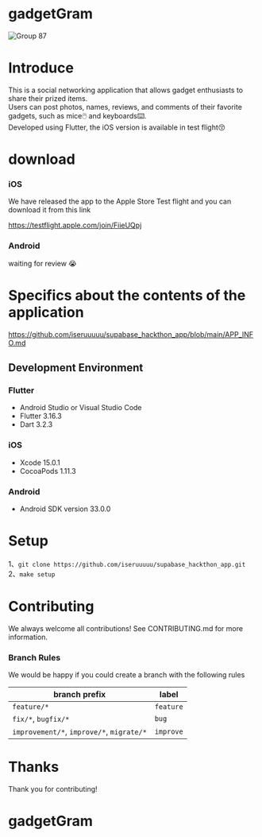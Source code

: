 # gadgetGram

![Group 87](https://github.com/iseruuuuu/supabase_hackthon_app/assets/67954894/f4716133-0720-4ea1-9467-8e0d921351ea)


# Introduce

This is a social networking application that allows gadget enthusiasts to share their prized items.   
Users can post photos, names, reviews, and comments of their favorite gadgets, such as mice🖱️ and keyboards⌨️.   
Developed using Flutter, the iOS version is available in test flight😚  

# download

### iOS 
We have released the app to the Apple Store Test flight and you can download it from this link

https://testflight.apple.com/join/FiieUQpj


### Android

waiting for review 😭

# Specifics about the contents of the application

https://github.com/iseruuuuu/supabase_hackthon_app/blob/main/APP_INFO.md


## Development Environment

### Flutter

- Android Studio or Visual Studio Code
- Flutter 3.16.3
- Dart 3.2.3


### iOS

- Xcode 15.0.1
- CocoaPods 1.11.3

### Android

- Android SDK version 33.0.0

# Setup

1、`git clone https://github.com/iseruuuuu/supabase_hackthon_app.git`  
2、`make setup`


# Contributing

We always welcome all contributions! See CONTRIBUTING.md for more information.

### Branch Rules

We would be happy if you could create a branch with the following rules

| branch prefix | label |
| -- | -- |
| `feature/*` | `feature` |
| `fix/*`, `bugfix/*` | `bug` |
| `improvement/*`, `improve/*`, `migrate/*` | `improve` |


# Thanks

Thank you for contributing!

# gadgetGram

